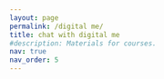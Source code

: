```yaml
---
layout: page
permalink: /digital me/
title: chat with digital me
#description: Materials for courses.
nav: true
nav_order: 5
---
```


<script
	type="module"
	src="https://gradio.s3-us-west-2.amazonaws.com/5.34.2/gradio.js"
></script>

<div style="width: 800px; height: 300px;">
  <gradio-app src="https://chakrs-digitalme.hf.space" style="width: 100%; boarder = 0; height: 100%; display: block;"></gradio-app>
</div>